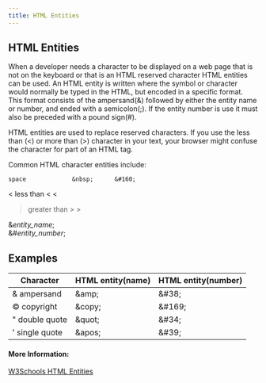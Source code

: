 ```yaml
---
title: HTML Entities
---
```

## HTML Entities

When a developer needs a character to be displayed on a web page that is not on the keyboard or that is an HTML reserved character HTML entities can be used. An HTML entity is written where the symbol or character would normally be typed in the HTML, but encoded in a specific format.  This format consists of the ampersand(&) followed by either the entity name or number, and ended with a semicolon(;).  If the entity number is use it must also be preceded with a pound sign(#).


<!-- The article goes here, in GitHub-flavored Markdown. Feel free to add YouTube videos, images, and CodePen/JSBin embeds  -->
HTML entities are used to replace reserved characters. If you use the less than (<) or more than (>) character in your text, your browser might confuse the character for part of an HTML tag.

Common HTML character entities include:

    space             &nbsp;      &#160;
<   less than         &lt;        &#60;
>   greater than      &gt;        &#62;


  &*entity_name*;<br>
  &#*entity_number*;

## Examples

Character | HTML entity(name) | HTML entity(number)
----------|-------------------|--------------------
&amp; ampersand|\&amp;|\&#38;
&copy; copyright|\&copy;|\&#169;
&quot; double quote|\&quot;|\&#34;
&apos; single quote|\&apos;|\&#39;


#### More Information:
<a href="https://www.w3schools.com/html/html_entities.asp" target="_blank" rel="nofollow">W3Schools HTML Entities</a>
